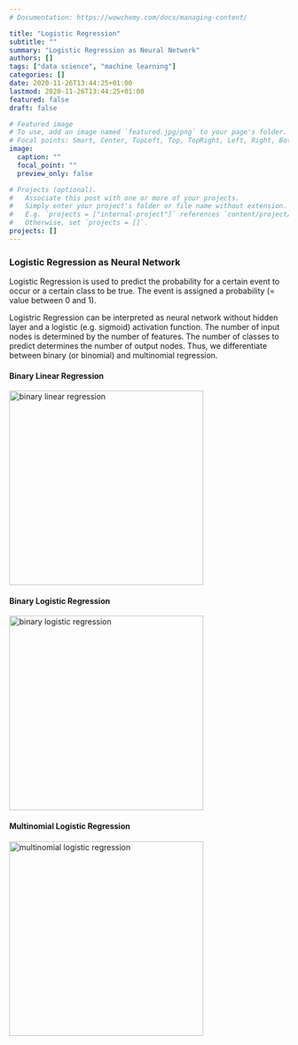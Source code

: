 ```yaml
---
# Documentation: https://wowchemy.com/docs/managing-content/

title: "Logistic Regression"
subtitle: ""
summary: "Logistic Regression as Neural Network"
authors: []
tags: ["data science", "machine learning"]
categories: []
date: 2020-11-26T13:44:25+01:00
lastmod: 2020-11-26T13:44:25+01:00
featured: false
draft: false

# Featured image
# To use, add an image named `featured.jpg/png` to your page's folder.
# Focal points: Smart, Center, TopLeft, Top, TopRight, Left, Right, BottomLeft, Bottom, BottomRight.
image:
  caption: ""
  focal_point: ""
  preview_only: false

# Projects (optional).
#   Associate this post with one or more of your projects.
#   Simply enter your project's folder or file name without extension.
#   E.g. `projects = ["internal-project"]` references `content/project/deep-learning/index.md`.
#   Otherwise, set `projects = []`.
projects: []
---
```

### Logistic Regression as Neural Network

Logistic Regression is used to predict the probability for a certain event to occur or a certain class to be true. 
The event is assigned a probability (= value between 0 and 1).

Logistric Regression can be interpreted as neural network without hidden layer and a logistic (e.g. sigmoid) activation function. 
The number of input nodes is determined by the number of features. The number of classes to predict determines the number of output nodes. 
Thus, we differentiate between binary (or binomial) and multinomial regression.

#### Binary Linear Regression
<img src="/post/binary_linreg.png" width="350" alt="binary linear regression">

#### Binary Logistic Regression
<img src="/post/binary_logreg.png" width="350" alt="binary logistic regression">

#### Multinomial Logistic Regression
<img src="/post/multinomial_logreg.png" width="350" alt="multinomial logistic regression">